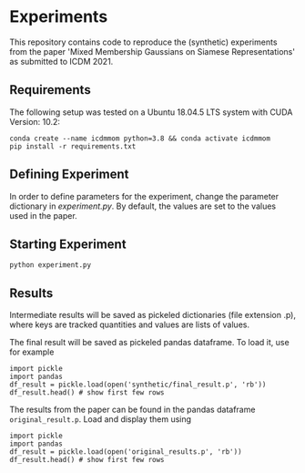 # Experiments
This repository contains code to reproduce the (synthetic) experiments from the paper 'Mixed Membership Gaussians on Siamese Representations' as submitted to ICDM 2021.

## Requirements
The following setup was tested on a Ubuntu 18.04.5 LTS system with CUDA Version: 10.2:

```
conda create --name icdmmom python=3.8 && conda activate icdmmom
pip install -r requirements.txt
```

## Defining Experiment
In order to define parameters for the experiment, change the parameter dictionary in *experiment.py*.
By default, the values are set to the values used in the paper.
## Starting Experiment
```
python experiment.py
```
## Results
Intermediate results will be saved as pickeled dictionaries (file extension .p), where keys are tracked quantities and values are lists of values.

The final result will be saved as pickeled pandas dataframe. To load it, use for example
```
import pickle
import pandas
df_result = pickle.load(open('synthetic/final_result.p', 'rb'))
df_result.head() # show first few rows
```

The results from the paper can be found in the pandas dataframe `original_result.p`.
Load and display them using
```
import pickle
import pandas
df_result = pickle.load(open('original_results.p', 'rb'))
df_result.head() # show first few rows
```
